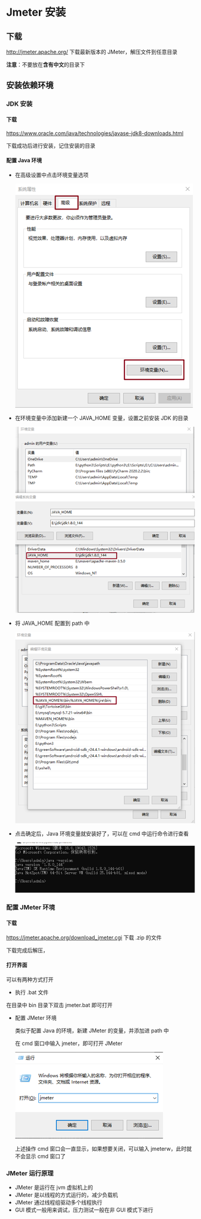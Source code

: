 # Jmeter 安装

## 下载

http://jmeter.apache.org/ 下载最新版本的 JMeter，解压文件到任意目录

**注意**：不要放在**含有中文**的目录下

## 安装依赖环境

### JDK 安装

#### 下载

https://www.oracle.com/java/technologies/javase-jdk8-downloads.html

下载成功后进行安装，记住安装的目录

#### 配置 Java 环境

+ 在高级设置中点击环境变量选项

  ![path1](./images/path1.png)

+ 在环境变量中添加新建一个 JAVA_HOME 变量，设置之前安装 JDK 的目录

  ![path2](./images/path2.png)

+ 将 JAVA_HOME 配置到 path 中

  ![path3](./images/path3.png)

+ 点击确定后，Java 环境变量就安装好了，可以在 cmd 中运行命令进行查看

  ![path4](./images/path4.png)

### 配置 JMeter 环境

#### 下载

https://jmeter.apache.org/download_jmeter.cgi 下载 .zip 的文件

下载完成后解压，

#### 打开界面

可以有两种方式打开

+ 执行 .bat 文件

在目录中 bin 目录下双击 jmeter.bat 即可打开

+ 配置 JMeter 环境

  类似于配置 Java 的环境，新建 JMeter 的变量，并添加进 path 中

  在 cmd 窗口中输入 jmeter，即可打开 JMeter 

  ![path5](./images/path5.png)

  上述操作 cmd 窗口会一直显示，如果想要关闭，可以输入 jmeterw，此时就不会显示 cmd 窗口了

### JMeter 运行原理

+ JMeter 是运行在 jvm 虚拟机上的
+ JMeter 是以线程的方式运行的，减少负载机
+ JMeter 通过线程组驱动多个线程执行
+ GUI 模式一般用来调试，压力测试一般在非 GUI 模式下进行